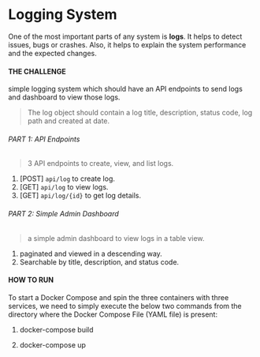 # Logging System

One of the most important parts of any system is **logs**. It helps to detect issues, bugs or crashes. Also, it helps to explain the system performance and the expected changes.

#### THE CHALLENGE

simple logging system which should have an API endpoints to send logs and dashboard to view those logs.

> The log object should contain a log title, description, status code, log path and created at date.

###### PART 1: API Endpoints

> 3 API endpoints to create, view, and list logs.

1. [POST] `api/log` to create log.
2. [GET] `api/log` to view logs.
3. [GET] `api/log/{id}` to get log details.

###### PART 2: Simple Admin Dashboard

> a simple admin dashboard to view logs in a table view.

1. paginated and viewed in a descending way.
2. Searchable by title, description, and status code.

#### HOW TO RUN

To start a Docker Compose and spin the three containers with three services, we need to simply execute the below two commands from the directory where the Docker Compose File (YAML file) is present:

1. docker-compose build

2. docker-compose up
